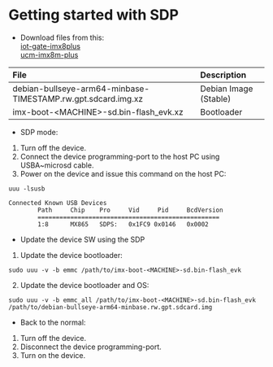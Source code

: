 # Getting started with SDP

* Download files from this:
 <br> [iot-gate-imx8plus](https://drive.google.com/drive/folders/1g2P1VUd2WhROOC-E87UMqhHE1f3z_MPe)
 <br> [ucm-imx8m-plus](https://drive.google.com/drive/folders/1kfoQOWoDTWToHP73mxTJPqG3Qd-nnFpz)

|File|Description|
| :--- | :--- |
|debian-bullseye-arm64-minbase-TIMESTAMP.rw.gpt.sdcard.img.xz|Debian Image (Stable)|
|imx-boot-\<MACHINE\>-sd.bin-flash_evk.xz|Bootloader|


* SDP mode:
1) Turn off the device.
2) Connect the device programming-port to the host PC using USBA~microsd cable.
3) Power on the device and issue this command on the host PC:
```
uuu -lsusb
```
```
Connected Known USB Devices
        Path     Chip    Pro     Vid     Pid     BcdVersion
        ==================================================
        1:8      MX865   SDPS:   0x1FC9 0x0146   0x0002
```

* Update the device SW using the SDP
1) Update the device bootloader:
```
sudo uuu -v -b emmc /path/to/imx-boot-<MACHINE>-sd.bin-flash_evk
```
2) Update the device bootloader and OS:
```
sudo uuu -v -b emmc_all /path/to/imx-boot-<MACHINE>-sd.bin-flash_evk /path/to/debian-bullseye-arm64-minbase.rw.gpt.sdcard.img
```

* Back to the normal:
1) Turn off the device.
2) Disconnect the device programming-port.
3) Turn on the device.
